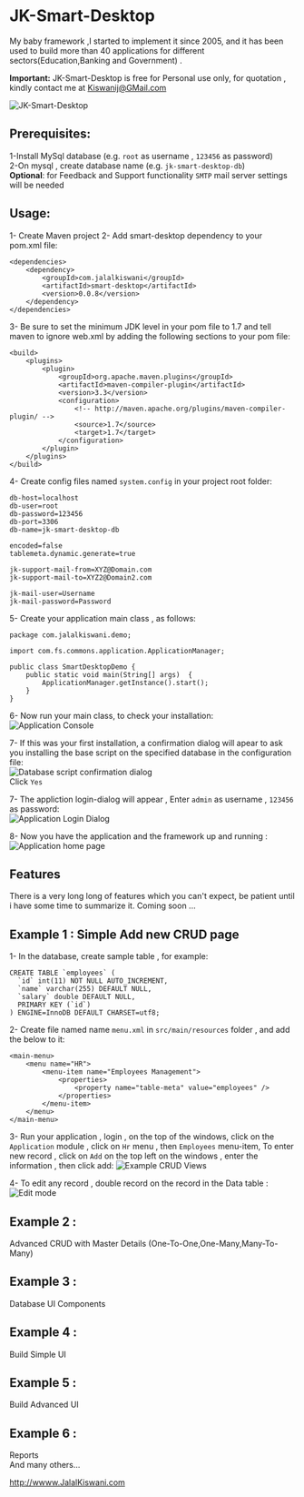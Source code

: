 # JK-Smart-Desktop
My baby framework ,I started to implement it since 2005, and it has been used to build more than 40 applications for different sectors(Education,Banking and Government) .

**Important:** JK-Smart-Desktop is free for Personal use only, for quotation , kindly contact me at Kiswanij@GMail.com 
  
![JK-Smart-Desktop](https://raw.githubusercontent.com/kiswanij/smart-desktop/master/doc/screenshots/4.PNG "JK-Smart-Desktop")  
## Prerequisites:
  1-Install MySql database (e.g. `root` as username , `123456` as password)  
  2-On mysql , create database name (e.g. `jk-smart-desktop-db`)  
  **Optional**: for Feedback and Support functionality `SMTP` mail server settings will be needed

## Usage:
1-	Create Maven project
2-	Add smart-desktop dependency to your pom.xml file:

	<dependencies>
		<dependency>
			<groupId>com.jalalkiswani</groupId>
			<artifactId>smart-desktop</artifactId>
			<version>0.0.8</version>
		</dependency>
	</dependencies>

3- Be sure to set the minimum JDK level in your pom file to 1.7 and tell maven to ignore web.xml by adding the following sections to your pom file:

	<build>
		<plugins>
			<plugin>
				<groupId>org.apache.maven.plugins</groupId>
				<artifactId>maven-compiler-plugin</artifactId>
				<version>3.3</version>
				<configuration>
					<!-- http://maven.apache.org/plugins/maven-compiler-plugin/ -->
					<source>1.7</source>
					<target>1.7</target>
				</configuration>
			</plugin>
		</plugins>
	</build>

4- Create config files named `system.config` in your project root folder:

	db-host=localhost
	db-user=root
	db-password=123456
	db-port=3306
	db-name=jk-smart-desktop-db
	
	encoded=false
	tablemeta.dynamic.generate=true
	
	jk-support-mail-from=XYZ@Domain.com
	jk-support-mail-to=XYZ2@Domain2.com
	
	jk-mail-user=Username
	jk-mail-password=Password
	
5- Create your application main class , as follows:

	package com.jalalkiswani.demo;
	
	import com.fs.commons.application.ApplicationManager;
	
	public class SmartDesktopDemo {
		public static void main(String[] args)  {
			ApplicationManager.getInstance().start();
		}
	}
	 
6- Now run your main class, to check your installation:  
![Application Console](https://raw.githubusercontent.com/kiswanij/smart-desktop/master/doc/screenshots/1.PNG "JK-Smart-Desktop Application console")

7- If this was your first installation, a confirmation dialog will apear to ask you installing the base script on the specified database in the configuration file:   
![Database script confirmation dialog](https://raw.githubusercontent.com/kiswanij/smart-desktop/master/doc/screenshots/2.PNG "JK-Smart-Desktop script confirmation")  
Click `Yes`  

7- The appliction login-dialog will appear , Enter `admin` as username , `123456` as password:  
![Application Login Dialog](https://raw.githubusercontent.com/kiswanij/smart-desktop/master/doc/screenshots/3.PNG "JK-Smart-Desktop login dialog")  

8- Now you have the application and the framework up and running :  
![Application home page](https://raw.githubusercontent.com/kiswanij/smart-desktop/master/doc/screenshots/4.PNG "JK-Smart-Desktop")  

## Features
There is a very long long of features which you can't expect, be patient until i have some time to summarize it. 
Coming soon ...

## Example 1 : Simple Add new CRUD page
1- In the database, create sample table , for example:

	CREATE TABLE `employees` (
	  `id` int(11) NOT NULL AUTO_INCREMENT,
	  `name` varchar(255) DEFAULT NULL,
	  `salary` double DEFAULT NULL,
	  PRIMARY KEY (`id`)
	) ENGINE=InnoDB DEFAULT CHARSET=utf8;

2- Create file named name `menu.xml` in `src/main/resources` folder , and add the below to it: 

	<main-menu>
		<menu name="HR">
			<menu-item name="Employees Management">
				<properties>
					<property name="table-meta" value="employees" />
				</properties>
			</menu-item>
		</menu>
	</main-menu>
 
3- Run your application , login , on the top of the windows, click on the `Application` module , click on `Hr` menu , then `Employees` menu-item,
To enter new record , click on `Add`  on the top left on the windows , enter the information , then click add:
 ![Example CRUD Views](https://raw.githubusercontent.com/kiswanij/smart-desktop/master/doc/screenshots/5.PNG "JK-Smart-Desktop")

4- To edit any record , double record on the record in the Data table : 
 ![Edit mode](https://raw.githubusercontent.com/kiswanij/smart-desktop/master/doc/screenshots/6.PNG "JK-Smart-Desktop")
 
## Example 2 : 
Advanced CRUD with Master Details (One-To-One,One-Many,Many-To-Many)    
## Example 3 : 
Database UI Components   
## Example 4 : 
Build Simple UI   
## Example 5 : 
Build Advanced UI   
## Example 6 : 
Reports    
And many others...
 
<http://wwww.JalalKiswani.com>